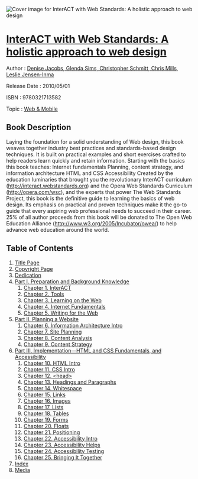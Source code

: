 ![Cover image for InterACT with Web Standards: A holistic approach to web design](https://imgdetail.ebookreading.net/cover/cover/web_mobile/EB9780321713582.jpg)

[InterACT with Web Standards: A holistic approach to web design](https://ebookreading.net/view/book/InterACT+with+Web+Standards%3A+A+holistic+approach+to+web+design-EB9780321713582_1.html "InterACT with Web Standards: A holistic approach to web design")
====================================================================================================================

Author : [Denise Jacobs](https://ebookreading.net/search/author/Denise+Jacobs),[ Glenda Sims](https://ebookreading.net/search/author/+Glenda+Sims),[ Christopher Schmitt](https://ebookreading.net/search/author/+Christopher+Schmitt),[ Chris Mills](https://ebookreading.net/search/author/+Chris+Mills),[ Leslie Jensen-Inma](https://ebookreading.net/search/author/+Leslie+Jensen-Inma)

Release Date : 2010/05/01

ISBN : 9780321713582

Topic : [Web & Mobile](https://ebookreading.net/search/category/web-mobile)

Book Description
-----------------

Laying the foundation for a solid understanding of Web design, this book weaves together industry best practices and standards-based design techniques. It is built on practical examples and short exercises crafted to help readers learn quickly and retain information. Starting with the basics this book teaches:
Internet fundamentals
Planning, content strategy, and information architecture
HTML and CSS
Accessibility
Created by the education luminaries that brought you the revolutionary InterACT curriculum (http://interact.webstandards.org) and the Opera Web Standards Curriculum (http://opera.com/wsc), and the experts that power The Web Standards Project, this book is the definitive guide to learning the basics of web design. Its emphasis on practical and proven techniques make it the go-to guide that every aspiring web professional needs to succeed in their career. 25% of all author proceeds from this book will be donated to The Open Web Education Alliance (http://www.w3.org/2005/Incubator/owea/) to help advance web education around the world.
              
Table of Contents
-----------------

1. [Title Page](https://ebookreading.net/view/book/InterACT+with+Web+Standards%3A+A+holistic+approach+to+web+design-EB9780321713582_2.html)
1. [Copyright Page](https://ebookreading.net/view/book/InterACT+with+Web+Standards%3A+A+holistic+approach+to+web+design-EB9780321713582_3.html)
1. [Dedication](https://ebookreading.net/view/book/InterACT+with+Web+Standards%3A+A+holistic+approach+to+web+design-EB9780321713582_4.html)
1. [Part I. Preparation and Background Knowledge](https://ebookreading.net/view/book/InterACT+with+Web+Standards%3A+A+holistic+approach+to+web+design-EB9780321713582_6.html)
    1. [Chapter 1. InterACT](https://ebookreading.net/view/book/InterACT+with+Web+Standards%3A+A+holistic+approach+to+web+design-EB9780321713582_7.html)
    1. [Chapter 2. Tools](https://ebookreading.net/view/book/InterACT+with+Web+Standards%3A+A+holistic+approach+to+web+design-EB9780321713582_8.html)
    1. [Chapter 3. Learning on the Web](https://ebookreading.net/view/book/InterACT+with+Web+Standards%3A+A+holistic+approach+to+web+design-EB9780321713582_9.html)
    1. [Chapter 4. Internet Fundamentals](https://ebookreading.net/view/book/InterACT+with+Web+Standards%3A+A+holistic+approach+to+web+design-EB9780321713582_10.html)
    1. [Chapter 5. Writing for the Web](https://ebookreading.net/view/book/InterACT+with+Web+Standards%3A+A+holistic+approach+to+web+design-EB9780321713582_11.html)
1. [Part II. Planning a Website](https://ebookreading.net/view/book/InterACT+with+Web+Standards%3A+A+holistic+approach+to+web+design-EB9780321713582_12.html)
    1. [Chapter 6. Information Architecture Intro](https://ebookreading.net/view/book/InterACT+with+Web+Standards%3A+A+holistic+approach+to+web+design-EB9780321713582_13.html)
    1. [Chapter 7. Site Planning](https://ebookreading.net/view/book/InterACT+with+Web+Standards%3A+A+holistic+approach+to+web+design-EB9780321713582_14.html)
    1. [Chapter 8. Content Analysis](https://ebookreading.net/view/book/InterACT+with+Web+Standards%3A+A+holistic+approach+to+web+design-EB9780321713582_15.html)
    1. [Chapter 9. Content Strategy](https://ebookreading.net/view/book/InterACT+with+Web+Standards%3A+A+holistic+approach+to+web+design-EB9780321713582_16.html)
1. [Part III. Implementation—HTML and CSS Fundamentals, and Accessibility](https://ebookreading.net/view/book/InterACT+with+Web+Standards%3A+A+holistic+approach+to+web+design-EB9780321713582_17.html)
    1. [Chapter 10. HTML Intro](https://ebookreading.net/view/book/InterACT+with+Web+Standards%3A+A+holistic+approach+to+web+design-EB9780321713582_18.html)
    1. [Chapter 11. CSS Intro](https://ebookreading.net/view/book/InterACT+with+Web+Standards%3A+A+holistic+approach+to+web+design-EB9780321713582_19.html)
    1. [Chapter 12. &lt;head&gt;](https://ebookreading.net/view/book/InterACT+with+Web+Standards%3A+A+holistic+approach+to+web+design-EB9780321713582_20.html)
    1. [Chapter 13. Headings and Paragraphs](https://ebookreading.net/view/book/InterACT+with+Web+Standards%3A+A+holistic+approach+to+web+design-EB9780321713582_21.html)
    1. [Chapter 14. Whitespace](https://ebookreading.net/view/book/InterACT+with+Web+Standards%3A+A+holistic+approach+to+web+design-EB9780321713582_22.html)
    1. [Chapter 15. Links](https://ebookreading.net/view/book/InterACT+with+Web+Standards%3A+A+holistic+approach+to+web+design-EB9780321713582_23.html)
    1. [Chapter 16. Images](https://ebookreading.net/view/book/InterACT+with+Web+Standards%3A+A+holistic+approach+to+web+design-EB9780321713582_24.html)
    1. [Chapter 17. Lists](https://ebookreading.net/view/book/InterACT+with+Web+Standards%3A+A+holistic+approach+to+web+design-EB9780321713582_25.html)
    1. [Chapter 18. Tables](https://ebookreading.net/view/book/InterACT+with+Web+Standards%3A+A+holistic+approach+to+web+design-EB9780321713582_26.html)
    1. [Chapter 19. Forms](https://ebookreading.net/view/book/InterACT+with+Web+Standards%3A+A+holistic+approach+to+web+design-EB9780321713582_27.html)
    1. [Chapter 20. Floats](https://ebookreading.net/view/book/InterACT+with+Web+Standards%3A+A+holistic+approach+to+web+design-EB9780321713582_29.html)
    1. [Chapter 21. Positioning](https://ebookreading.net/view/book/InterACT+with+Web+Standards%3A+A+holistic+approach+to+web+design-EB9780321713582_0.html)
    1. [Chapter 22. Accessibility Intro](https://ebookreading.net/view/book/InterACT+with+Web+Standards%3A+A+holistic+approach+to+web+design-EB9780321713582_30.html)
    1. [Chapter 23. Accessibility Helps](https://ebookreading.net/view/book/InterACT+with+Web+Standards%3A+A+holistic+approach+to+web+design-EB9780321713582_31.html)
    1. [Chapter 24. Accessibility Testing](https://ebookreading.net/view/book/InterACT+with+Web+Standards%3A+A+holistic+approach+to+web+design-EB9780321713582_32.html)
    1. [Chapter 25. Bringing It Together](https://ebookreading.net/view/book/InterACT+with+Web+Standards%3A+A+holistic+approach+to+web+design-EB9780321713582_33.html)
1. [Index](https://ebookreading.net/view/book/InterACT+with+Web+Standards%3A+A+holistic+approach+to+web+design-EB9780321713582_34.html)
1. [Media](https://ebookreading.net/view/book/InterACT+with+Web+Standards%3A+A+holistic+approach+to+web+design-EB9780321713582_35.html)
